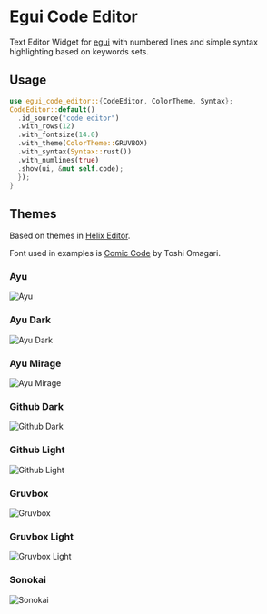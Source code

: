 # Egui Code Editor

Text Editor Widget for [egui](https://github.com/emilk/egui) with numbered lines and simple syntax highlighting based on keywords sets.

## Usage

```rust
use egui_code_editor::{CodeEditor, ColorTheme, Syntax};
CodeEditor::default()
  .id_source("code editor")
  .with_rows(12)
  .with_fontsize(14.0)
  .with_theme(ColorTheme::GRUVBOX)
  .with_syntax(Syntax::rust())
  .with_numlines(true)
  .show(ui, &mut self.code);
  });
}
```


## Themes

Based on themes in [Helix Editor](https://github.com/helix-editor/helix).

Font used in examples is [Comic Code](https://tosche.net/fonts/comic-code) by Toshi Omagari.

### Ayu
![Ayu](https://github.com/p4ymak/egui_code_editor/blob/main/screenshots/ayu.png)

### Ayu Dark
![Ayu Dark](https://github.com/p4ymak/egui_code_editor/blob/main/screenshots/ayu_dark.png)

### Ayu Mirage
![Ayu Mirage](https://github.com/p4ymak/egui_code_editor/blob/main/screenshots/ayu_mirage.png)

### Github Dark
![Github Dark](https://github.com/p4ymak/egui_code_editor/blob/main/screenshots/github_dark.png)

### Github Light
![Github Light](https://github.com/p4ymak/egui_code_editor/blob/main/screenshots/github_light.png)

### Gruvbox
![Gruvbox](https://github.com/p4ymak/egui_code_editor/blob/main/screenshots/gruvbox.png)

### Gruvbox Light
![Gruvbox Light](https://github.com/p4ymak/egui_code_editor/blob/main/screenshots/gruvbox_light.png)

### Sonokai
![Sonokai](https://github.com/p4ymak/egui_code_editor/blob/main/screenshots/sonokai.png)
